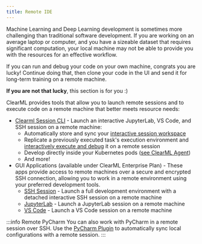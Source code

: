 ```yaml
---
title: Remote IDE
---
```


Machine Learning and Deep Learning development is sometimes more challenging than traditional software development. If 
you are working on an average laptop or computer, and you have a sizeable dataset that requires significant computation, 
your local machine may not be able to provide you with the resources for an effective workflow.

If you can run and debug your code on your own machine, congrats you are lucky! Continue doing that, then clone your code 
in the UI and send it for long-term training on a remote machine.

**If you are not that lucky**, this section is for you :)

ClearML provides tools that allow you to launch remote sessions and to execute code on a remote machine that better 
meets resource needs:
* [Clearml Session CLI](apps/clearml_session.md) - Launch an interactive JupyterLab, VS Code, and SSH session on a remote machine:
  * Automatically store and sync your [interactive session workspace](apps/clearml_session.md#storing-and-synchronizing-workspace)
  * Replicate a previously executed task's execution environment and [interactively execute and debug](apps/clearml_session.md#starting-a-debugging-session) it on a remote session
  * Develop directly inside your Kubernetes pods ([see ClearML Agent](clearml_agent/clearml_agent_deployment.md#kubernetes))
  * And more! 
* GUI Applications (available under ClearML Enterprise Plan) - These apps provide access to remote machines over a 
  secure and encrypted SSH connection, allowing you to work in a remote environment using your preferred development 
  tools.
  * [SSH Session](webapp/applications/apps_ssh_session.md) - Launch a full development environment with a detached interactive SSH session on a remote machine
  * [JupyterLab](webapp/applications/apps_jupyter_lab.md) - Launch a JupyterLab session on a remote machine 
  * [VS Code](webapp/applications/apps_vscode.md) - Launch a VS Code session on a remote machine 

:::info Remote PyCharm
You can also work with PyCharm in a remote session over SSH. Use the [PyCharm Plugin](guides/ide/integration_pycharm.md) 
to automatically sync local configurations with a remote session.
:::
